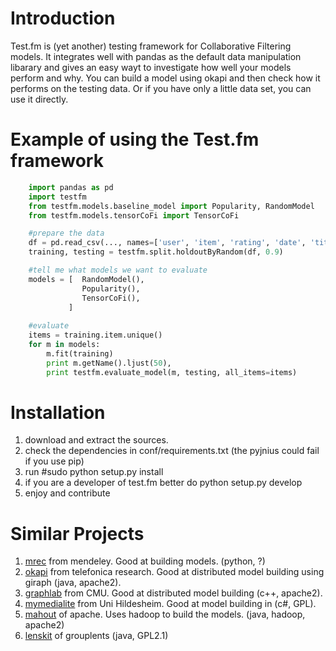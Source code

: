Introduction
===========

Test.fm is (yet another) testing framework for Collaborative Filtering models.
It integrates well with pandas as the default data manipulation libarary and
gives an easy wayt to investigate how well your models perform and why.
You can build a model using okapi and then check how it performs on the testing data.
Or if you have only a little data set, you can use it directly.

Example of using the Test.fm framework
======================================
```python
	import pandas as pd
	import testfm
	from testfm.models.baseline_model import Popularity, RandomModel
	from testfm.models.tensorCoFi import TensorCoFi

	#prepare the data
	df = pd.read_csv(..., names=['user', 'item', 'rating', 'date', 'title'])
	training, testing = testfm.split.holdoutByRandom(df, 0.9)

	#tell me what models we want to evaluate
	models = [  RandomModel(),
				Popularity(),
				TensorCoFi(),
			 ]
	
	#evaluate
	items = training.item.unique()
	for m in models:
		m.fit(training)
		print m.getName().ljust(50),
		print testfm.evaluate_model(m, testing, all_items=items)
```
Installation
==========
1. download and extract the sources.
2. check the dependencies in conf/requirements.txt (the pyjnius could fail if you use pip)
3. run #sudo python setup.py install
4. if you are a developer of test.fm better do python setup.py develop
5. enjoy and contribute

Similar Projects
================
1. [mrec](https://github.com/Mendeley/mrec/tree/master/mrec) from mendeley. Good at building models. (python, ?)
2. [okapi](http://grafos.ml) from telefonica research. Good at distributed model building using giraph (java, apache2).
3. [graphlab](http://graphlab.org/) from CMU. Good at distributed model building (c++, apache2).
4. [mymedialite](http://www.mymedialite.net/) from Uni Hildesheim. Good at model building in (c#, GPL).
5. [mahout](https://mahout.apache.org/) of apache. Uses hadoop to build the models. (java, hadoop, apache2)
6. [lenskit](http://lenskit.grouplens.org/) of grouplents (java, GPL2.1)
